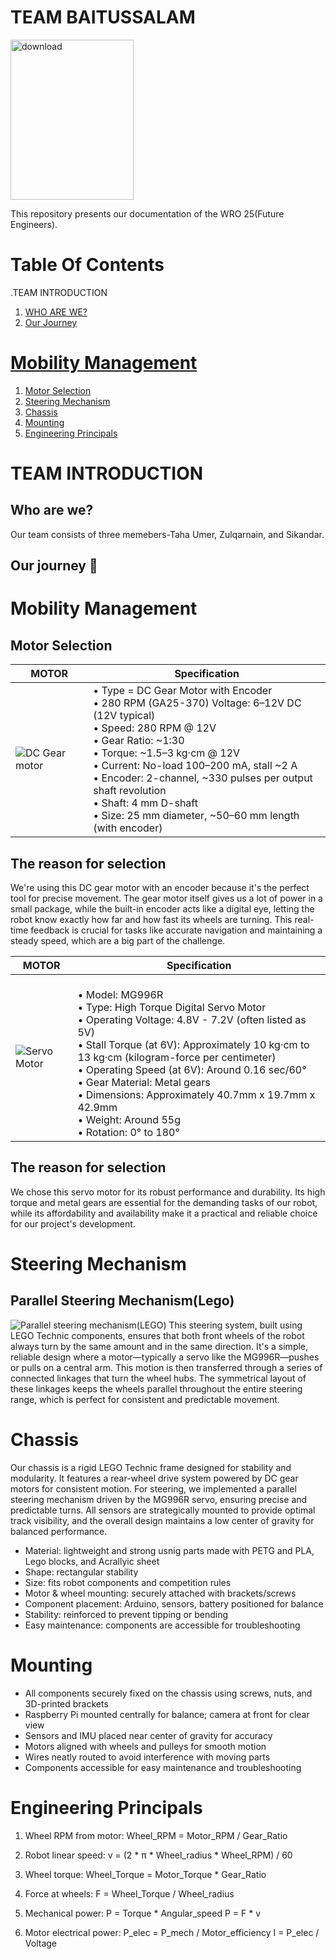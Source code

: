 # TEAM BAITUSSALAM
<img width="197" height="256" alt="download" src="https://github.com/user-attachments/assets/82e81ef4-3dae-4078-aa70-dd35e0646484" />

This repository presents our documentation of the WRO 25(Future Engineers).

# Table Of Contents
.TEAM INTRODUCTION
1. [WHO ARE WE?](https://github.com/tahaali202541/WRO-25-Future-Engineers-Team-Baitussalam/edit/main/README.md#who-are-we)
2. [Our Journey](https://github.com/tahaali202541/WRO-25-Future-Engineers-Team-Baitussalam/edit/main/README.md#our-journey-)

# [Mobility Management](https://github.com/tahaali202541/WRO-25-Future-Engineers-Team-Baitussalam/edit/main/README.md#mobility-management)
1. [Motor Selection](https://github.com/tahaali202541/WRO-25-Future-Engineers-Team-Baitussalam/edit/main/README.md#motor-selection)
2. [Steering Mechanism](https://github.com/tahaali202541/WRO-25-Future-Engineers-Team-Baitussalam/edit/main/README.md#steering-mechanism)
3. [Chassis](https://github.com/tahaali202541/WRO-25-Future-Engineers-Team-Baitussalam/edit/main/README.md#chassis)
4. [Mounting](https://github.com/user-attachments/assets/f114bbc2-4523-4d2e-b8ea-52cbe363f821)
5. [Engineering Principals](https://github.com/tahaali202541/WRO-25-Future-Engineers-Team-Baitussalam/edit/main/README.md#engineering-principals)




# TEAM INTRODUCTION
## Who are we?
Our team consists of three memebers-Taha Umer, Zulqarnain, and Sikandar.

## Our journey 🚀


# Mobility Management
## Motor Selection
| MOTOR | Specification |
|-------|---------------|
| ![DC Gear motor](https://github.com/user-attachments/assets/7a80326e-b20d-45d9-98cf-7f79c16cb125) | • Type = DC Gear Motor with Encoder <br> • 280 RPM (GA25-370) Voltage: 6–12V DC (12V typical) <br> • Speed: 280 RPM @ 12V <br> • Gear Ratio: ~1:30 <br> • Torque: ~1.5–3 kg·cm @ 12V <br> • Current: No-load 100–200 mA, stall ~2 A <br> • Encoder: 2-channel, ~330 pulses per output shaft revolution <br> • Shaft: 4 mm D-shaft <br> • Size: 25 mm diameter, ~50–60 mm length (with encoder)  |

## The reason for selection
We're using this DC gear motor with an encoder because it's the perfect tool for precise movement. The gear motor itself gives us a lot of power in a small package, while the built-in encoder acts like a digital eye, letting the robot know exactly how far and how fast its wheels are turning. This real-time feedback is crucial for tasks like accurate navigation and maintaining a steady speed, which are a big part of the challenge.

| MOTOR | Specification |
|-------|---------------|
| ![Servo Motor](https://github.com/user-attachments/assets/ea462489-d1eb-4ebb-8d32-c183a7b89744) | <br> • Model: MG996R <br> • Type: High Torque Digital Servo Motor <br> • Operating Voltage: 4.8V - 7.2V (often listed as 5V) <br> • Stall Torque (at 6V): Approximately 10 kg·cm to 13 kg·cm (kilogram-force per centimeter) <br> • Operating Speed (at 6V): Around 0.16 sec/60° <br> • Gear Material: Metal gears <br> • Dimensions: Approximately 40.7mm x 19.7mm x 42.9mm <br> • Weight: Around 55g <br> • Rotation: 0° to 180°  |

## The reason for selection
We chose this servo motor for its robust performance and durability. Its high torque and metal gears are essential for the demanding tasks of our robot, while its affordability and availability make it a practical and reliable choice for our project's development.


# Steering Mechanism
## Parallel Steering Mechanism(Lego)
![Parallel steering mechanism(LEGO)](https://github.com/user-attachments/assets/35e0c66f-db4e-409f-828a-46ba96dee5bf)
This steering system, built using LEGO Technic components, ensures that both front wheels of the robot always turn by the same amount and in the same direction. It's a simple, reliable design where a motor—typically a servo like the MG996R—pushes or pulls on a central arm. This motion is then transferred through a series of connected linkages that turn the wheel hubs. The symmetrical layout of these linkages keeps the wheels parallel throughout the entire steering range, which is perfect for consistent and predictable movement.

# Chassis

Our chassis is a rigid LEGO Technic frame designed for stability and modularity. It features a rear-wheel drive system powered by DC gear motors for consistent motion. For steering, we implemented a parallel steering mechanism driven by the MG996R servo, ensuring precise and predictable turns. All sensors are strategically mounted to provide optimal track visibility, and the overall design maintains a low center of gravity for balanced performance.

- Material: lightweight and strong usnig parts made with PETG and PLA, Lego blocks, and Acrallyic sheet
- Shape: rectangular stability
- Size: fits robot components and competition rules
- Motor & wheel mounting: securely attached with brackets/screws
- Component placement: Arduino, sensors, battery positioned for balance
- Stability: reinforced to prevent tipping or bending
- Easy maintenance: components are accessible for troubleshooting

# Mounting

- All components securely fixed on the chassis using screws, nuts, and 3D-printed brackets
- Raspberry Pi mounted centrally for balance; camera at front for clear view
- Sensors and IMU placed near center of gravity for accuracy
- Motors aligned with wheels and pulleys for smooth motion
- Wires neatly routed to avoid interference with moving parts
- Components accessible for easy maintenance and troubleshooting

# Engineering Principals

1. Wheel RPM from motor:
Wheel_RPM = Motor_RPM / Gear_Ratio

2. Robot linear speed:
v = (2 * π * Wheel_radius * Wheel_RPM) / 60

3. Wheel torque:
Wheel_Torque = Motor_Torque * Gear_Ratio

4. Force at wheels:
F = Wheel_Torque / Wheel_radius

5. Mechanical power:
P = Torque * Angular_speed
P = F * v

6. Motor electrical power:
P_elec = P_mech / Motor_efficiency
I = P_elec / Voltage

​




